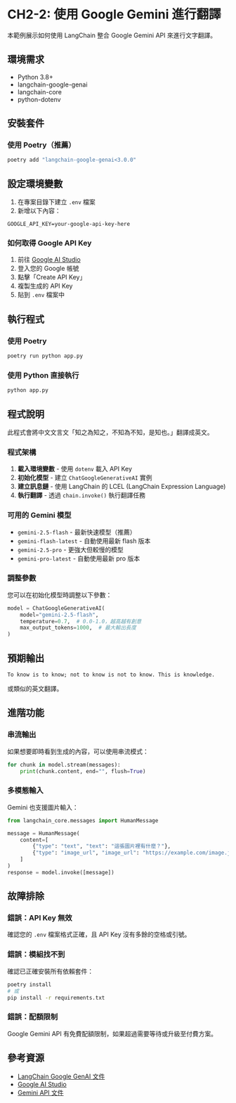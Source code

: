 # CH2-2: 使用 Google Gemini 進行翻譯

本範例展示如何使用 LangChain 整合 Google Gemini API 來進行文字翻譯。

## 環境需求

- Python 3.8+
- langchain-google-genai
- langchain-core
- python-dotenv

## 安裝套件

### 使用 Poetry（推薦）

```bash
poetry add "langchain-google-genai<3.0.0"
```


## 設定環境變數

1. 在專案目錄下建立 `.env` 檔案
2. 新增以下內容：

```env
GOOGLE_API_KEY=your-google-api-key-here
```

### 如何取得 Google API Key

1. 前往 [Google AI Studio](https://makersuite.google.com/app/apikey)
2. 登入您的 Google 帳號
3. 點擊「Create API Key」
4. 複製生成的 API Key
5. 貼到 `.env` 檔案中

## 執行程式

### 使用 Poetry

```bash
poetry run python app.py
```

### 使用 Python 直接執行

```bash
python app.py
```

## 程式說明

此程式會將中文文言文「知之為知之，不知為不知，是知也。」翻譯成英文。

### 程式架構

1. **載入環境變數** - 使用 `dotenv` 載入 API Key
2. **初始化模型** - 建立 `ChatGoogleGenerativeAI` 實例
3. **建立訊息鏈** - 使用 LangChain 的 LCEL (LangChain Expression Language)
4. **執行翻譯** - 透過 `chain.invoke()` 執行翻譯任務

### 可用的 Gemini 模型

- `gemini-2.5-flash` - 最新快速模型（推薦）
- `gemini-flash-latest` - 自動使用最新 flash 版本
- `gemini-2.5-pro` - 更強大但較慢的模型
- `gemini-pro-latest` - 自動使用最新 pro 版本

### 調整參數

您可以在初始化模型時調整以下參數：

```python
model = ChatGoogleGenerativeAI(
    model="gemini-2.5-flash",
    temperature=0.7,  # 0.0-1.0，越高越有創意
    max_output_tokens=1000,  # 最大輸出長度
)
```

## 預期輸出

```
To know is to know; not to know is not to know. This is knowledge.
```

或類似的英文翻譯。

## 進階功能

### 串流輸出

如果想要即時看到生成的內容，可以使用串流模式：

```python
for chunk in model.stream(messages):
    print(chunk.content, end="", flush=True)
```

### 多模態輸入

Gemini 也支援圖片輸入：

```python
from langchain_core.messages import HumanMessage

message = HumanMessage(
    content=[
        {"type": "text", "text": "這張圖片裡有什麼？"},
        {"type": "image_url", "image_url": "https://example.com/image.jpg"}
    ]
)
response = model.invoke([message])
```

## 故障排除

### 錯誤：API Key 無效

確認您的 `.env` 檔案格式正確，且 API Key 沒有多餘的空格或引號。

### 錯誤：模組找不到

確認已正確安裝所有依賴套件：

```bash
poetry install
# 或
pip install -r requirements.txt
```

### 錯誤：配額限制

Google Gemini API 有免費配額限制，如果超過需要等待或升級至付費方案。

## 參考資源

- [LangChain Google GenAI 文件](https://github.com/langchain-ai/langchain-google)
- [Google AI Studio](https://makersuite.google.com/)
- [Gemini API 文件](https://ai.google.dev/docs)

